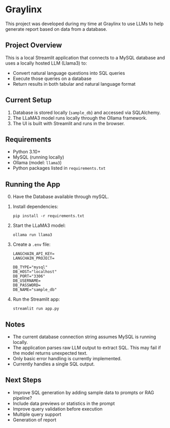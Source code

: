 # Graylinx

This project was developed during my time at Graylinx to use LLMs to help generate report based on data from a database.

## Project Overview

This is a local Streamlit application that connects to a MySQL database and uses a locally hosted LLM (Llama3) to:
- Convert natural language questions into SQL queries
- Execute those queries on a database
- Return results in both tabular and natural language format

## Current Setup

1. Database is stored locally (`sample_db`) and accessed via SQLAlchemy.
2. The LLaMA3 model runs locally through the Ollama framework.
3. The UI is built with Streamlit and runs in the browser.

## Requirements

- Python 3.10+
- MySQL (running locally)
- Ollama (model: `llama3`)
- Python packages listed in `requirements.txt`

## Running the App

0. Have the Database available through mySQL.

1. Install dependencies:
   ```
   pip install -r requirements.txt
   ```

2. Start the LLaMA3 model:
   ```
   ollama run llama3
   ```

3. Create a `.env` file:
   ```
   LANGCHAIN_API_KEY=
   LANGCHAIN_PROJECT=

   DB_TYPE="mysql"
   DB_HOST="localhost"
   DB_PORT="3306"
   DB_USERNAME=
   DB_PASSWORD=
   DB_NAME="sample_db"
   ```

4. Run the Streamlit app:
   ```
   streamlit run app.py
   ```

## Notes

- The current database connection string assumes MySQL is running locally.
- The application parses raw LLM output to extract SQL. This may fail if the model returns unexpected text.
- Only basic error handling is currently implemented.
- Currently handles a single SQL output.

## Next Steps

- Improve SQL generation by adding sample data to prompts or RAG pipeline?
- Include data previews or statistics in the prompt
- Improve query validation before execution
- Multiple query support
- Generation of report

